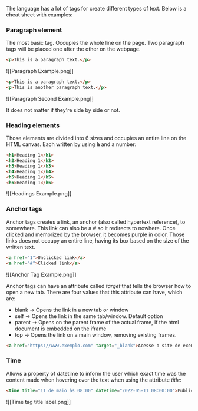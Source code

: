
The language has a lot of tags for create different types of text. Below is a cheat sheet with examples:

### Paragraph element

The most basic tag. Occupies the whole line on the page. Two paragraph tags will be placed one after the other on the webpage.

```HTML
<p>This is a paragraph text.</p>
```

![[Paragraph Example.png]]

```HTML
<p>This is a paragraph text.</p>
<p>This is another paragraph text.</p>
```

![[Paragraph Second Example.png]]

It does not matter if they're side by side or not.

### Heading elements

Those elements are divided into 6 sizes and occupies an entire line on the HTML canvas. Each written by using **h** and a number:

```HTML
<h1>Heading 1</h1>
<h2>Heading 1</h2>
<h3>Heading 1</h3>
<h4>Heading 1</h4>
<h5>Heading 1</h5>
<h6>Heading 1</h6>
```

![[Headings Example.png]]

### Anchor tags

Anchor tags creates a link, an anchor (also called hypertext reference), to somewhere. This link can also be a # so it redirects to nowhere. Once clicked and memorized by the browser, it becomes purple in color. Those links does not occupy an entire line, having its box based on the size of the written text.

```html
<a href="1">Unclicked link</a>
<a href="#">Clicked link</a>
```

![[Anchor Tag Example.png]]

Anchor tags can have an attribute called _target_ that tells the browser how to open a new tab. There are four values that this attribute can have, which are: 

- blank -> Opens the link in a new tab or window
- self -> Opens the link in the same tab/window. Default option
- parent -> Opens on the parent frame of the actual frame, if the html document is embedded on the iframe
- top -> Opens the link on a main window, removing existing frames.

```HTML
<a href="https://www.exemplo.com" target="_blank">Acesse o site de exemplo</a>
```


### Time

Allows a property of datetime to inform the user which exact time was the content made when hovering over the text when using the attribute *title*:

```HTML
<time title="11 de maio às 08:00" datetime="2022-05-11 08:00:00">Publicado a 1 hora</time>
```

![[Time tag title label.png]]